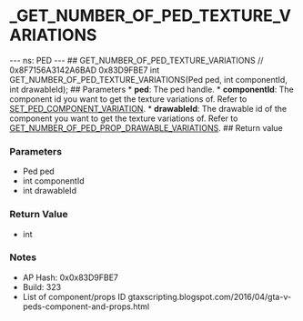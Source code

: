 # _GET_NUMBER_OF_PED_TEXTURE_VARIATIONS

--- ns: PED --- ## GET_NUMBER_OF_PED_TEXTURE_VARIATIONS  // 0x8F7156A3142A6BAD 0x83D9FBE7 int GET_NUMBER_OF_PED_TEXTURE_VARIATIONS(Ped ped, int componentId, int drawableId);  ## Parameters * **ped**: The ped handle. * **componentId**: The component id you want to get the texture variations of. Refer to [SET_PED_COMPONENT_VARIATION](#_0x262B14F48D29DE80). * **drawableId**: The drawable id of the component you want to get the texture variations of. Refer to [GET_NUMBER_OF_PED_PROP_DRAWABLE_VARIATIONS](#_0x5FAF9754E789FB47).  ## Return value

### Parameters
* Ped ped
* int componentId
* int drawableId

### Return Value
* int

### Notes
* AP Hash: 0x0x83D9FBE7
* Build: 323
* List of component/props ID
gtaxscripting.blogspot.com/2016/04/gta-v-peds-component-and-props.html

